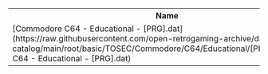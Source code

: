 <table>
<tr><th>Name</th><th>Size</th></tr>
<tr><td>[Commodore C64 - Educational - [PRG].dat](https://raw.githubusercontent.com/open-retrogaming-archive/dat-catalog/main/root/basic/TOSEC/Commodore/C64/Educational/[PRG]/Commodore C64 - Educational - [PRG].dat)</td><td>656395</td></tr>
</table>
